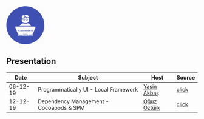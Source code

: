 <div>
<div style="text-align: left">
<img src="supportfiles/image.png" width="100">
</div>
<div style="text-align: left">

## Presentation

</div>
</div>

  Date | Subject | Host  |  Source
--|---|---|--
 06-12-19 | Programmatically UI - Local Framework | [Yasin Akbaş](https://github.com/yasinkbas) | [click](https://github.com/KodliOS/Todo)
 12-12-19 | Dependency Management - Cocoapods & SPM | [Oğuz Öztürk](https://github.com/oguzveozturk) | [click](https://github.com/KodliOS/Dependency-Management)

<!--
 <date> | <subject> | <host> | [click](.source/<folder-name>)
-->

<!--
Links of users
[Berk Batuhan Şakar](https://github.com/berkbatuhans)
[Husamettin Eyibil](https://github.com/HusamettinEyibil)
[Oğuz Öztürk](https://github.com/oguzveozturk)
[Onur Çiçek](https://github.com/cicekonur)
[Yasin Akbaş](https://github.com/yasinkbas)
-->
